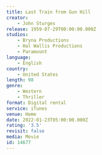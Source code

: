 ```yaml
---
title: Last Train from Gun Hill
creator:
    - John Sturges
release: 1959-07-29T00:00:00.000Z
studios:
    - Bryna Productions
    - Hal Wallis Productions
    - Paramount
language:
    - English
country:
    - United States
length: 98
genre:
    - Western
    - Thriller
format: Digital rental
service: iTunes
venue: Home
date: 2022-01-23T05:00:00.000Z
rating: '3.5'
revisit: false
media: Movie
id: 14677
---
```



